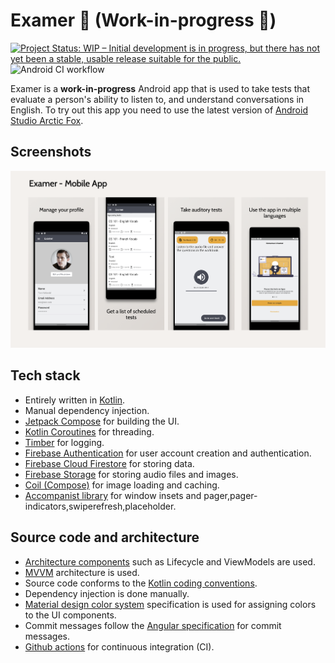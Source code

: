# Examer 📖 (Work-in-progress 🚧)
[![Project Status: WIP – Initial development is in progress, but there has not yet been a stable, usable release suitable for the public.](https://www.repostatus.org/badges/latest/wip.svg)](https://www.repostatus.org/#wip)![Android CI workflow](https://github.com/t3chkid/Examer/actions/workflows/Android-CI.yaml/badge.svg)

Examer is a **work-in-progress** Android app that is used to take tests that evaluate a person's ability to listen to, and understand conversations in English.
To try out this app you need to use the latest version of [Android Studio Arctic Fox](https://developer.android.com/studio?gclid=EAIaIQobChMInc7OlbDD9QIVmpJmAh2lKgaZEAAYASAAEgLvsfD_BwE&gclsrc=aw.ds).

## Screenshots
![akt](screenshots/screenshot-compilation.png)

## Tech stack 
- Entirely written in [Kotlin](https://kotlinlang.org/).
- Manual dependency injection.
- [Jetpack Compose](https://developer.android.com/jetpack/compose) for building the UI.
- [Kotlin Coroutines](https://kotlinlang.org/docs/reference/coroutines/coroutines-guide.html) for
  threading.
- [Timber](https://github.com/JakeWharton/timber) for logging.
- [Firebase Authentication](https://firebase.google.com/docs/auth) for user account creation and authentication.
- [Firebase Cloud Firestore](https://firebase.google.com/products/firestore?gclid=EAIaIQobChMIqcK24rDD9QIVCJhmAh12WAxqEAAYASAAEgLMnPD_BwE&gclsrc=aw.ds) for storing data.
- [Firebase Storage](https://firebase.google.com/products/storage) for storing audio files and images.
- [Coil (Compose)](https://coil-kt.github.io/coil/compose/) for image loading and caching.
- [Accompanist library](https://google.github.io/accompanist/) for window insets and pager,pager-indicators,swiperefresh,placeholder.

## Source code and architecture
- [Architecture components](https://developer.android.com/topic/libraries/architecture/) such as
  Lifecycle and ViewModels are used.
- [MVVM](https://developer.android.com/jetpack/guide?gclid=EAIaIQobChMI-_GIsejG8QIVzNaWCh0NXQANEAAYASAAEgKZ2fD_BwE&gclsrc=aw.ds)
  architecture is used.
- Source code conforms to the [Kotlin coding conventions](https://kotlinlang.org/docs/coding-conventions.html).
- Dependency injection is done manually.
- [Material design color system](https://material.io/design/color/the-color-system.html#color-usage-and-palettes)
  specification is used for assigning colors to the UI components.
- Commit messages follow
  the [Angular specification](https://github.com/angular/angular/blob/22b96b9/CONTRIBUTING.md#-commit-message-guidelines)
  for commit messages.
- [Github actions](https://github.com/features/actions) for continuous integration (CI).
